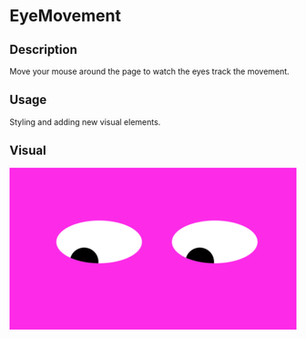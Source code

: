 # EyeMovement
## Description
Move your mouse around the page to watch the eyes track the movement.

## Usage 
Styling and adding new visual elements. 

## Visual 
![image](EyeScreenShot.png)
